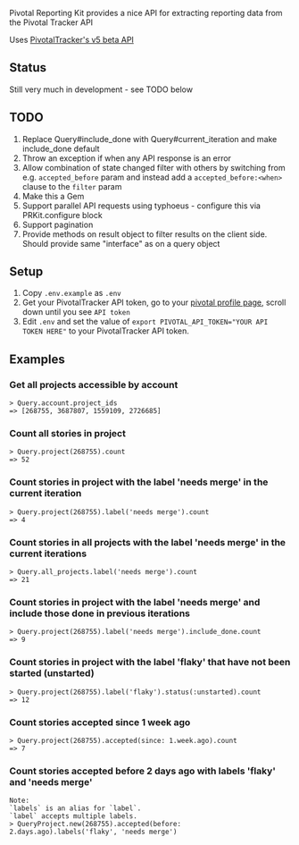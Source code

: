 Pivotal Reporting Kit provides a nice API for extracting reporting data from the Pivotal Tracker API

Uses [PivotalTracker's v5 beta API](https://www.pivotaltracker.com/help/api/rest/v5)

## Status
Still very much in development - see TODO below

## TODO
1. Replace Query#include_done with Query#current_iteration and make include_done default
1. Throw an exception if when any API response is an error
1. Allow combination of state changed filter with others by switching from e.g. `accepted_before` param and instead add a `accepted_before:<when>` clause to the `filter` param
1. Make this a Gem
2. Support parallel API requests using typhoeus - configure this via PRKit.configure block
3. Support pagination
4. Provide methods on result object to filter results on the client side. Should provide same "interface" as on a query object

## Setup
1. Copy `.env.example` as `.env`
1. Get your PivotalTracker API token, go to your [pivotal profile page](https://www.pivotaltracker.com/profile), scroll down until you see `API token`
1. Edit `.env` and set the value of `export PIVOTAL_API_TOKEN="YOUR API TOKEN HERE"` to your PivotalTracker API token.

## Examples

### Get all projects accessible by account

	> Query.account.project_ids
	=> [268755, 3687807, 1559109, 2726685]

### Count all stories in project

	> Query.project(268755).count
	=> 52
	
### Count stories in project with the label 'needs merge' in the current iteration

	> Query.project(268755).label('needs merge').count
	=> 4
	
### Count stories in all projects with the label 'needs merge' in the current iterations

	> Query.all_projects.label('needs merge').count
	=> 21
	
### Count stories in project with the label 'needs merge' and include those done in previous iterations

	> Query.project(268755).label('needs merge').include_done.count
	=> 9
	
### Count stories in project with the label 'flaky' that have not been started (unstarted)

	> Query.project(268755).label('flaky').status(:unstarted).count
	=> 12

### Count stories accepted since 1 week ago

	> Query.project(268755).accepted(since: 1.week.ago).count
	=> 7
	
### Count stories accepted before 2 days ago with labels 'flaky' and 'needs merge'

	Note:
	`labels` is an alias for `label`.
	`label` accepts multiple labels.
	> QueryProject.new(268755).accepted(before: 2.days.ago).labels('flaky', 'needs merge')

